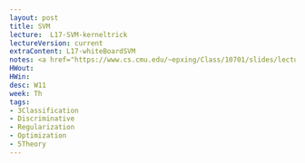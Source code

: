 ```yaml
---
layout: post
title: SVM
lecture:  L17-SVM-kerneltrick
lectureVersion: current
extraContent: L17-whiteBoardSVM
notes: <a href="https://www.cs.cmu.edu/~epxing/Class/10701/slides/lecture16-VC.pdf"> Useful about VC Dimension </a>
HWout: 
HWin: 
desc: W11
week: Th
tags:
- 3Classification
- Discriminative
- Regularization
- Optimization
- 5Theory
---
```

